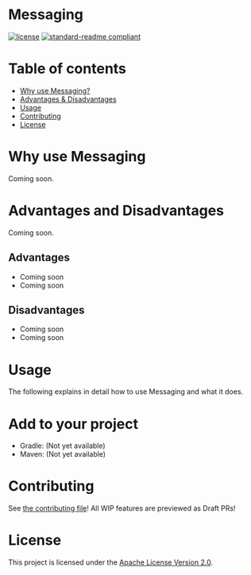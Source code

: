 # Messaging
[![license](https://img.shields.io/github/license/NatroxMC/Messaging?style=for-the-badge&color=b2204c)](../LICENSE)
[![standard-readme compliant](https://img.shields.io/badge/readme%20style-standard-brightgreen.svg?style=for-the-badge)](https://github.com/RichardLitt/standard-readme)



# Table of contents
- [Why use Messaging?](#why-use-messaging)
- [Advantages & Disadvantages](#advantages-and-disadvantages)
- [Usage](#usage)
- [Contributing](#contributing)
- [License](#license)

# Why use Messaging

Coming soon.

# Advantages and Disadvantages

Coming soon.

## Advantages

- Coming soon
- Coming soon

## Disadvantages

- Coming soon
- Coming soon

# Usage
The following explains in detail how to use Messaging and what it does.

# Add to your project
- Gradle: (Not yet available)
- Maven: (Not yet available)

# Contributing
See [the contributing file](CONTRIBUTING.md)!
All WIP features are previewed as Draft PRs!

# License
This project is licensed under the [Apache License Version 2.0](../LICENSE).
